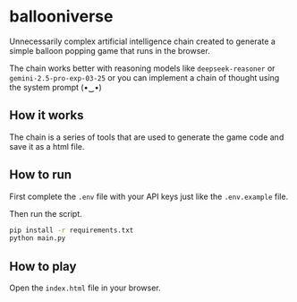 # ballooniverse

Unnecessarily complex artificial intelligence chain created to generate a simple balloon popping game that runs in the browser.

The chain works better with reasoning models like `deepseek-reasoner` or `gemini-2.5-pro-exp-03-25` or you can implement a chain of thought using the system prompt (•‿•)

## How it works

The chain is a series of tools that are used to generate the game code and save it as a html file.

## How to run
First complete the `.env` file with your API keys just like the `.env.example` file.

Then run the script.
```bash
pip install -r requirements.txt
python main.py
```

## How to play

Open the `index.html` file in your browser.